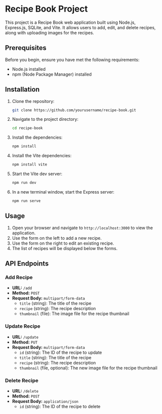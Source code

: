 # Recipe Book Project

This project is a Recipe Book web application built using Node.js, Express.js, SQLite, and Vite. It allows users to add, edit, and delete recipes, along with uploading images for the recipes.

## Prerequisites

Before you begin, ensure you have met the following requirements:
- Node.js installed
- npm (Node Package Manager) installed

## Installation

1. Clone the repository:
    ```bash
    git clone https://github.com/yourusername/recipe-book.git
    ```

2. Navigate to the project directory:
    ```bash
    cd recipe-book
    ```

3. Install the dependencies:
    ```bash
    npm install
    ```

4. Install the Vite dependencies:
    ```bash
    npm install vite
    ```

5. Start the Vite dev server:
    ```bash
    npm run dev
    ```

6. In a new terminal window, start the Express server:
    ```bash
    npm run serve
    ```

## Usage

1. Open your browser and navigate to `http://localhost:3000` to view the application.
2. Use the form on the left to add a new recipe.
3. Use the form on the right to edit an existing recipe.
4. The list of recipes will be displayed below the forms.

## API Endpoints

### Add Recipe

- **URL:** `/add`
- **Method:** `POST`
- **Request Body:** `multipart/form-data`
  - `title` (string): The title of the recipe
  - `recipe` (string): The recipe description
  - `thumbnail` (file): The image file for the recipe thumbnail

### Update Recipe

- **URL:** `/update`
- **Method:** `PUT`
- **Request Body:** `multipart/form-data`
  - `id` (string): The ID of the recipe to update
  - `title` (string): The title of the recipe
  - `recipe` (string): The recipe description
  - `thumbnail` (file, optional): The new image file for the recipe thumbnail

### Delete Recipe

- **URL:** `/delete`
- **Method:** `POST`
- **Request Body:** `application/json`
  - `id` (string): The ID of the recipe to delete
